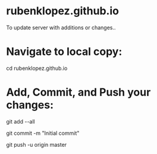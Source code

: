 # rubenklopez.github.io
To update server with additions or changes..

# Navigate to local copy:
cd rubenklopez.github.io

# Add, Commit, and Push your changes:
git add --all

git commit -m "Initial commit"

git push -u origin master

